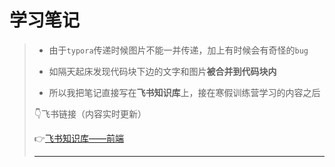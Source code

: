 # 学习笔记

>* 由于`typora`传递时候图片不能一并传递，加上有时候会有奇怪的`bug`
> * 如隔天起床发现代码块下边的文字和图片**被合并到代码块内**
>
>* 所以我把笔记直接写在**飞书知识库**上，接在寒假训练营学习的内容之后
>
>👇飞书链接（内容实时更新）
>
>👉[飞书知识库——前端](https://ncnwfcsxrcte.feishu.cn/wiki/G0hwwh4pui54WRkjsbacSVwQnVc?fromScene=spaceOverview)
>
>---

### 

